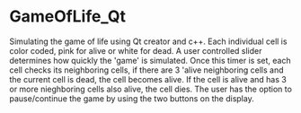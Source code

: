 # GameOfLife_Qt
Simulating the game of life using Qt creator and c++. Each individual cell is color coded, pink for alive or white for dead. A user controlled slider determines how quickly the 'game' is simulated. Once this timer is set, each cell checks its neighboring cells, if there are 3 'alive neighboring cells and the current cell is dead, the cell becomes alive. If the cell is alive and has 3 or more nieghboring cells also alive, the cell dies.  The user has the option to pause/continue the game by using the two buttons on the display.
